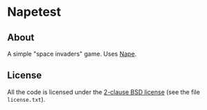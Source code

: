 
# Napetest

## About

A simple "space invaders" game. Uses [Nape](http://napephys.com).

## License

All the code is licensed under the
[2-clause BSD license](http://en.wikipedia.org/wiki/BSD_licenses#2-clause_license_.28.22Simplified_BSD_License.22_or_.22FreeBSD_License.22.29)
(see the file `license.txt`).

